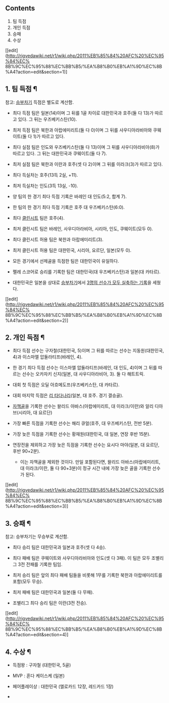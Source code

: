 ## Contents

    

1. 팀 득점 
2. 개인 득점 
3. 승패 
4. 수상 

[[edit](http://rigvedawiki.net/r1/wiki.php/2011%EB%85%84%20AFC%20%EC%95%84%EC%
8B%9C%EC%95%88%EC%BB%B5/%EA%B8%B0%EB%A1%9D%EC%8B%A4?action=edit&section=1)]

## 1. 팀 득점 ¶

참고: [승부차기](%EC%8A%B9%EB%B6%80%EC%B0%A8%EA%B8%B0.md) 득점은 별도로 계산함.

  

  * 최다 득점 팀은 일본(14)이며 그 뒤를 1골 차이로 대한민국과 호주(둘 다 13)가 따르고 있다. 그 뒤는 우즈베키스탄(10).  

  * 최저 득점 팀은 북한과 아랍에미리트(둘 다 0)이며 그 뒤를 사우디아라비아와 쿠웨이트(둘 다 1)가 따르고 있다.  

  * 최다 실점 팀은 인도와 우즈베키스탄(둘 다 13)이며 그 뒤를 사우디아라비아(8)가 따르고 있다. 그 뒤는 대한민국과 쿠웨이트(둘 다 7).  

  * 최저 실점 팀은 북한과 이란과 호주(셋 다 2)이며 그 뒤를 이라크(3)가 따르고 있다.  

  * 최다 득실차는 호주(13득 2실, +11).  

  * 최저 득실차는 인도(3득 13실, -10).  

  * 양 팀의 한 경기 최다 득점 기록은 바레인 대 인도(5:2, 합계 7).  

  * 한 팀의 한 경기 최다 득점 기록은 호주 대 우즈베키스탄(6:0).  

  * 최다 [클린시트](%ED%81%B4%EB%A6%B0%EC%8B%9C%ED%8A%B8.md) 팀은 호주(4).  

  * 최저 클린시트 팀은 바레인, 사우디아라비아, 시리아, 인도, 쿠웨이트(모두 0).  

  * 최다 클린시트 허용 팀은 북한과 아랍에미리트(3).  

  * 최저 클린시트 허용 팀은 대한민국, 시리아, 요르단, 일본(모두 0).  

  * 모든 경기에서 선제골을 득점한 팀은 대한민국이 유일하다.  

  * 펠레 스코어로 승리를 기록한 팀은 대한민국(대 우즈베키스탄)과 일본(대 카타르).  

  * 대한민국은 일본을 상대로 [승부차기](%EC%8A%B9%EB%B6%80%EC%B0%A8%EA%B8%B0.md)에서 [3명의 선수가 모두 실축하는 기록](%EC%82%BC%EC%97%B0%EB%BB%A5.md)을 세웠다.  

[[edit](http://rigvedawiki.net/r1/wiki.php/2011%EB%85%84%20AFC%20%EC%95%84%EC%
8B%9C%EC%95%88%EC%BB%B5/%EA%B8%B0%EB%A1%9D%EC%8B%A4?action=edit&section=2)]

## 2. 개인 득점 ¶

  * 최다 득점 선수는 구자철(대한민국, 5)이며 그 뒤를 따르는 선수는 지동원(대한민국, 4)과 이스마엘 압둘라티프(바레인, 4).  

  * 한 경기 최다 득점 선수는 이스마엘 압둘라티프(바레인, 대 인도, 4)이며 그 뒤를 따르는 선수는 오카자키 신지(일본, 대 사우디아라비아, 3). 둘 다 해트트릭.  

  * 대회 첫 득점은 오딜 아흐메도프(우즈베키스탄, 대 카타르).  

  * 대회 마지막 득점은 [리 타다나리](%EB%A6%AC%20%ED%83%80%EB%8B%A4%EB%82%98%EB%A6%AC.md)(일본, 대 호주. 경기 결승골).  

  * [자책골](%EC%9E%90%EC%B1%85%EA%B3%A8.md)을 기록한 선수는 왈리드 아바스(아랍에미리트, 대 이라크/이란)와 알리 디아브(시리아, 대 요르단)  

  * 가장 빠른 득점을 기록한 선수는 해리 큐얼(호주, 대 우즈베키스탄, 전반 5분).  

  * 가장 늦은 득점을 기록한 선수는 황재원(대한민국, 대 일본, 연장 후반 15분).  

  * 연장전을 제외하고 가장 늦은 득점을 기록한 선수는 요시다 마야(일본, 대 요르단, 후반 90+2분).  

    * 이는 자책골을 제외한 것이다. 만일 포함된다면, 왈리드 아바스(아랍에미리트, 대 이라크/이란, 둘 다 90+3분)이 정규 시간 내에 가장 늦은 골을 기록한 선수가 된다.  

[[edit](http://rigvedawiki.net/r1/wiki.php/2011%EB%85%84%20AFC%20%EC%95%84%EC%
8B%9C%EC%95%88%EC%BB%B5/%EA%B8%B0%EB%A1%9D%EC%8B%A4?action=edit&section=3)]

## 3. 승패 ¶

참고: 승부차기는 무승부로 계산함.

  

  * 최다 승리 팀은 대한민국과 일본과 호주(셋 다 4승).  

  * 최다 패배 팀은 쿠웨이트와 사우디아라비아와 인도(셋 다 3패). 이 팀은 모두 조별리그 3전 전패를 기록한 팀임.  

  * 최저 승리 팀은 앞의 최다 패배 팀들을 비롯해 1무를 기록한 북한과 아랍에미리트를 포함(모두 무승).  

  * 최저 패배 팀은 대한민국과 일본(둘 다 무패).  

  * 조별리그 최다 승리 팀은 이란(3전 전승).  

[[edit](http://rigvedawiki.net/r1/wiki.php/2011%EB%85%84%20AFC%20%EC%95%84%EC%
8B%9C%EC%95%88%EC%BB%B5/%EA%B8%B0%EB%A1%9D%EC%8B%A4?action=edit&section=4)]

## 4. 수상 ¶

  

  * 득점왕 : 구자철 (대한민국, 5골)
  * MVP : 혼다 케이스케 (일본)  

  * 페어플레이상 : 대한민국 (엘로카드 12장, 레드카드 1장)  

  *   
  

